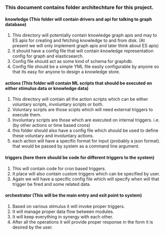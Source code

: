 ### This document contains folder architechture for this project.

#### knowledge (This folder will contain drivers and api for talking to graph database)
1. This directory will potentially contain knowledge graph apis and may to ES apis for creating and fetching knowledge to and from disk. (At present we will only implement graph apis and later think about ES apis)
2. It should have a config file that will contain knowledge representation config for graph and elasticsearch.
3. Config file should act as some kind of schema for graphdb.
4. Config file should be a simple YML file easily configurable by anyone so that its easy for anyone to design a knowledge store.

#### actions (This folder will contain ML scripts that should be executed on either stimulus data or knowledge data)
1. This directory will contain all the action scripts which can be either voluntary scripts, involuntary scripts or both.
2. Voluntary scripts are those scipts which will need external triggers to execute them.
3. Involuntary scripts are those which are executed on internal triggers. i.e. (by other actions or time based crons)
4. this folder should also have a config file which should be used to define these voluntary and involuntary actions.
5. each action will have a specific format for input (probably a json format). that would be passed by system as a command line argument.

#### triggers (here there should be code for different triggers to the system)
1. This will contain code for cron based triggers.
2. It place will also contain custom triggers which can be specified by user.
3. Again we will have a specific config file which will specify when will that trigger be fired and some related data.


#### orchestrator (This will be the main entry and exit point to system)
1. Based on various stimulus it will invoke proper triggers.
2. It will manage proper data flow between modules.
3. It will keep everything in synergy with each other.
4. After all the operations it will provide proper response in the form it is desired by the user.
